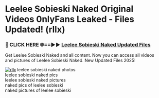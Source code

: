 # Leelee Sobieski Naked Original Videos 0nlyFans Leaked - Files Updated! (rllx)

<h3>🔴 CLICK HERE 🌐==►► <a href="https://tinyurl.com/yckcrads" rel="nofollow">Leelee Sobieski Naked Updated Files</a></h3>

Get Leelee Sobieski Naked and all content. Now you can access all videos and pictures of Leelee Sobieski Naked. New Updated Files 2025!

[![rllx](https://i.imgur.com/hpKpOFt.gif)](https://tinyurl.com/yckcrads)
leelee sobieski naked photos<br>
leelee sobieski naked pics<br>
leelee sobieski naked pictures<br>
naked pics of leelee sobieski<br>
naked pictures of leelee sobieski